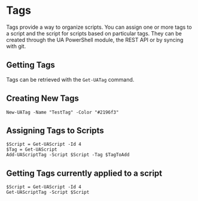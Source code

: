 # Tags

Tags provide a way to organize scripts. You can assign one or more tags to a script and the script for scripts based on particular tags. They can be created through the UA PowerShell module, the REST API or by syncing with git. 

## Getting Tags

Tags can be retrieved with the ``Get-UATag`` command.


## Creating New Tags

```text
New-UATag -Name "TestTag" -Color "#2196f3"
```

## Assigning Tags to Scripts

```text
$Script = Get-UAScript -Id 4
$Tag = Get-UAScript
Add-UAScriptTag -Script $Script -Tag $TagToAdd
```

## Getting Tags currently applied to a script

```text
$Script = Get-UAScript -Id 4
Get-UAScriptTag -Script $Script
```